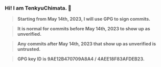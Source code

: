 ### Hi! I am TenkyuChimata. 👋

>   **Starting from May 14th, 2023, I will use GPG to sign commits.**

>   **It is normal for commits before May 14th, 2023 to show up as unverified.**

>   **Any commits after May 14th, 2023 that show up as unverified is untrusted.**

>   **GPG key ID is 9AE12B470709A8A4 / 4AEE18F83AFDEB23.**
